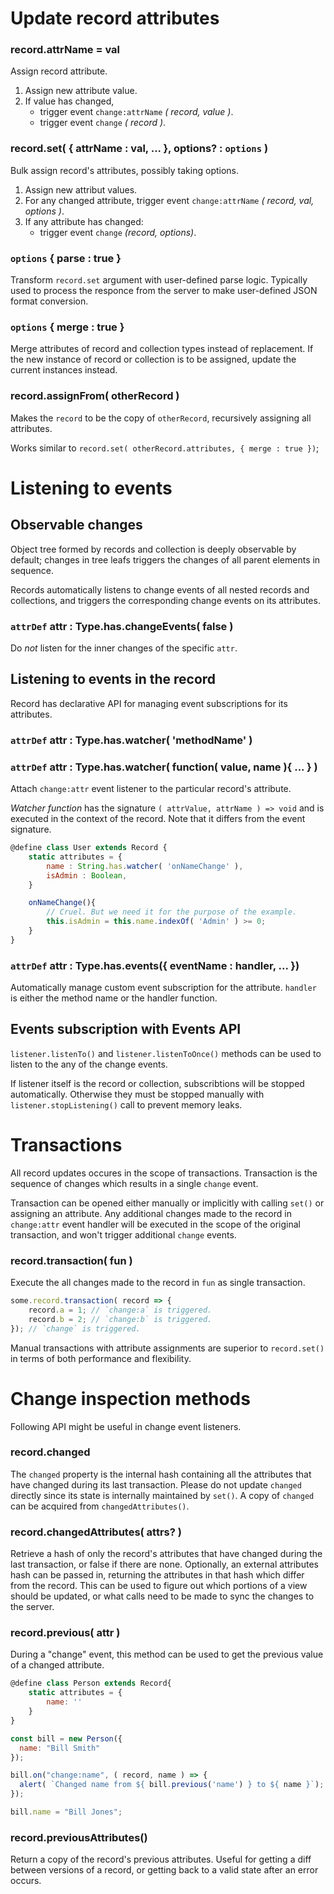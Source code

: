 # Update record attributes

### record.attrName = val

Assign record attribute.

1. Assign new attribute value.
2. If value has changed,
    - trigger event `change:attrName` *( record, value )*.
    - trigger event `change` *( record )*.

### record.set( { attrName : val, ... }, options? : `options` )

Bulk assign record's attributes, possibly taking options.

1. Assign new attribut values.
2. For any changed attribute, trigger event `change:attrName` *( record, val, options )*.
3. If any attribute has changed:
    - trigger event `change` *(record, options)*.

### `options` { parse : true }

Transform `record.set` argument with user-defined parse logic. Typically used to process the responce from the server to make user-defined JSON format conversion.

### `options` { merge : true }

Merge attributes of record and collection types instead of replacement. If the new instance of record or collection is to be assigned,
update the current instances instead.

### record.assignFrom( otherRecord )

Makes the `record` to be the copy of `otherRecord`, recursively assigning all attributes.

Works similar to `record.set( otherRecord.attributes, { merge : true })`;

# Listening to events

## Observable changes

Object tree formed by records and collection is deeply observable by default; changes in tree leafs triggers the changes of all parent elements in sequence.

Records automatically listens to change events of all nested records and collections, and triggers the corresponding change events on its attributes.

### `attrDef` attr : Type.has.changeEvents( false )

Do _not_ listen for the inner changes of the specific `attr`.

## Listening to events in the record

Record has declarative API for managing event subscriptions for its attributes.

### `attrDef` attr : Type.has.watcher( 'methodName' )
### `attrDef` attr : Type.has.watcher( function( value, name ){ ... } )

Attach `change:attr` event listener to the particular record's attribute.

_Watcher function_ has the signature `( attrValue, attrName ) => void` and is executed in the context of the record. Note that it differs from the event signature.

```javascript
@define class User extends Record {
    static attributes = {
        name : String.has.watcher( 'onNameChange' ),
        isAdmin : Boolean,
    }

    onNameChange(){
        // Cruel. But we need it for the purpose of the example.
        this.isAdmin = this.name.indexOf( 'Admin' ) >= 0; 
    }
}
```

### `attrDef` attr : Type.has.events({ eventName : handler, ... })

Automatically manage custom event subscription for the attribute. `handler` is either the method name or the handler function.

## Events subscription with Events API

`listener.listenTo()` and `listener.listenToOnce()` methods can be used to listen to the any of the change events.

If listener itself is the record or collection, subscribtions will be stopped automatically. Otherwise they must be stopped
manually with `listener.stopListening()` call to prevent memory leaks.

# Transactions

All record updates occures in the scope of transactions. Transaction is the sequence of changes which results in a single `change` event.

Transaction can be opened either manually or implicitly with calling `set()` or assigning an attribute.
Any additional changes made to the record in `change:attr` event handler will be executed in the scope of the original transaction, and won't trigger additional `change` events.

### record.transaction( fun )

Execute the all changes made to the record in `fun` as single transaction.

```javascript
some.record.transaction( record => {
    record.a = 1; // `change:a` is triggered.
    record.b = 2; // `change:b` is triggered.
}); // `change` is triggered.
```

Manual transactions with attribute assignments are superior to `record.set()` in terms of both performance and flexibility.

# Change inspection methods

Following API might be useful in change event listeners.

### record.changed

The `changed` property is the internal hash containing all the attributes that have changed during its last transaction.
Please do not update `changed` directly since its state is internally maintained by `set()`.
A copy of `changed` can be acquired from `changedAttributes()`.

### record.changedAttributes( attrs? ) 

Retrieve a hash of only the record's attributes that have changed during the last transaction,
or false if there are none. Optionally, an external attributes hash can be passed in,
returning the attributes in that hash which differ from the record.
This can be used to figure out which portions of a view should be updated,
or what calls need to be made to sync the changes to the server.

### record.previous( attr ) 

During a "change" event, this method can be used to get the previous value of a changed attribute.

```javascript
@define class Person extends Record{
    static attributes = {
        name: ''
    }
}

const bill = new Person({
  name: "Bill Smith"
});

bill.on("change:name", ( record, name ) => {
  alert( `Changed name from ${ bill.previous('name') } to ${ name }`);
});

bill.name = "Bill Jones";
```

### record.previousAttributes()

Return a copy of the record's previous attributes. Useful for getting a diff between versions of a record, or getting back to a valid state after an error occurs.